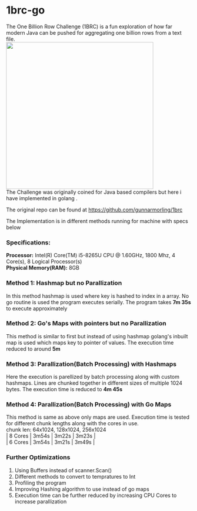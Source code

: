 # 1brc-go 

The One Billion Row Challenge (1BRC) is a fun exploration of how far modern Java can be pushed for aggregating one billion rows from a text file.<br/>
<img src="https://github.com/ayush18023/1brc-go/assets/80062397/dfceb7f7-0c31-409d-ab26-c2067d925c2f" width="400" /><br/>
The Challenge was originally coined for Java based compilers but here i have implemented in golang .

The original repo can be found at https://github.com/gunnarmorling/1brc

The Implementation is in different methods running for machine with specs below
### Specifications:
**Processor:** Intel(R) Core(TM) i5-8265U CPU @ 1.60GHz, 1800 Mhz, 4 Core(s), 8 Logical Processor(s)<br />
**Physical Memory(RAM):** 8GB

### Method 1: Hashmap but no Parallization
In this method hashmap is used where key is hashed to index in a array. No go routine is used  the program executes serially. The program takes **7m 35s** to execute approximately
### Method 2: Go's Maps with pointers but no Parallization
This method is similar to first but instead of using hashmap golang's inbuilt map is used which maps key to pointer of values. The execution time reduced to around **5m** 
### Method 3: Parallization(Batch Processing) with Hashmaps
Here the execution is parellized by batch processing along with custom hashmaps. Lines are chunked together in different sizes of multiple 1024 bytes. The execution time is reduced to **4m 45s**
### Method 4: Parallization(Batch Processing) with Go Maps
This method is same as above only maps are used. Execution time is tested for different chunk lengths along with the cores in use.<br/>
chunk len: 64x1024, 128x1024, 256x1024 <br/>
| 8 Cores |  3m54s  |  3m22s   |   3m23s  |<br/>
| 6 Cores |  3m54s  |  3m21s   |   3m49s  |<br/>
### Further Optimizations
1. Using Buffers instead of scanner.Scan()
2. Different methods to convert to tempratures to Int
3. Profiling the program
4. Improving Hashing algorithm to use instead of go maps
5. Execution time can be further reduced by increasing CPU Cores to increase parallization
